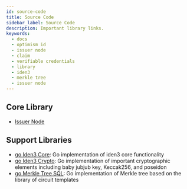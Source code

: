 ```yaml
---
id: source-code
title: Source Code
sidebar_label: Source Code
description: Important library links.
keywords:
  - docs
  - optimism id
  - issuer node
  - claim
  - verifiable credentials
  - library
  - iden3
  - merkle tree
  - issuer node
---
```


## Core Library

- [Issuer Node](https://github.com/0xoptimismID/issuer-node)

## Support Libraries

- <a href="https://github.com/iden3/go-iden3-core" target="_blank">go Iden3 Core</a>: Go implementation of iden3 core functionality
- <a href="https://github.com/iden3/go-iden3-crypto" target="_blank">go Iden3 Crypto</a>: Go implementation of important cryptographic elements including baby jubjub key, Keccak256, and poseidon
- <a href="https://github.com/iden3/go-merkletree-sql" target="_blank">go Merkle Tree SQL</a>: Go implementation of Merkle tree based on the library of circuit templates
